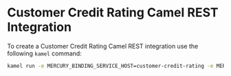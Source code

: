 # Customer Credit Rating Camel REST Integration

To create a Customer Credit Rating Camel REST integration use the following `kamel` command:

```bash
kamel run -e MERCURY_BINDING_SERVICE_HOST=customer-credit-rating -e MERCURY_BINDING_SERVICE_PORT=9000 --name customer-credit-rating-camelk-rest customer-credit-rating-direct.yaml
```
